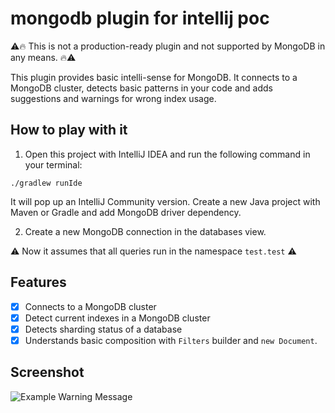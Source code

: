 # mongodb plugin for intellij poc

:warning::fire: This is not a production-ready plugin and not supported by MongoDB in any means. :fire::warning:

This plugin provides basic intelli-sense for MongoDB. It connects to a MongoDB cluster, detects basic patterns in your
code and adds suggestions and warnings for wrong index usage.

## How to play with it

1. Open this project with IntelliJ IDEA and run the following command in your terminal:

```./gradlew runIde```

It will pop up an IntelliJ Community version. Create a new Java project with Maven or Gradle and add MongoDB driver
dependency.

2. Create a new MongoDB connection in the databases view.

:warning: Now it assumes that all queries run in the namespace `test.test` :warning:

## Features

* [x] Connects to a MongoDB cluster
* [x] Detect current indexes in a MongoDB cluster
* [x] Detects sharding status of a database
* [x] Understands basic composition with `Filters` builder and `new Document`.

## Screenshot

![Example Warning Message](doc/img/example-warning-message.png)
